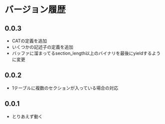 バージョン履歴
==============

0.0.3
-----
- CATの定義を追加
- いくつかの記述子の定義を追加
- バッファに溜まってるsection_length以上のバイナリを最後にyieldするように変更

0.0.2
-----
- 1テーブルに複数のセクションが入っている場合の対応

0.0.1
-----
- とりあえず動く

